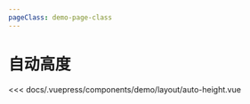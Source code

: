 ```yaml
---
pageClass: demo-page-class
---
```


# 自动高度
<!-- markdownlint-disable MD033 -->
<client-only>
<demo-box codesandbox="https://codesandbox.io/s/828j0v65rl?module=%2Fsrc%2FApp.vue&view=preview">
<div slot="demo">

  <demo-layout-auto-height />

</div>

<div slot="code">

<<< docs/.vuepress/components/demo/layout/auto-height.vue

</div>

</demo-box>
</client-only>
<!-- markdownlint-enable MD033 -->

<style>
.theme-default-content:not(.custom) > h1:first-child {
    margin-top: -0.1rem;
    font-size: 22px;
    text-align: center;
}
</style>

